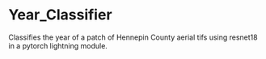 # Year_Classifier
Classifies the year of a patch of Hennepin County aerial tifs using resnet18 in
a pytorch lightning module.
